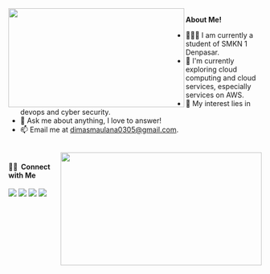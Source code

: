 
<img align="left" width=350px height=197px src="https://4.bp.blogspot.com/-G62v5yEBEFw/Wkh2kTr1t0I/AAAAAAAAChw/hIhhuFghCPcQ5rQ0sV_9CWWJ8dQT5sLUACLcBGAs/s400/TypingonComputer.gif" style="max-width: 100%;">

**About Me!**
- 👨🏽‍💻 I am currently a student of SMKN 1 Denpasar.
- 🌱 I'm currently exploring cloud computing and cloud services, especially services on AWS.
- 🤔 My interest lies in devops and cyber security.
- 💬 Ask me about anything, I love to answer!
- 📫 Email me at [dimasmaulana0305@gmail.com](mailto:dimasmaulana0305@gmail.com).
<br>
<img align="right" width=400px height=225px src="https://github-readme-streak-stats.herokuapp.com/?user=dimasma0305#version3"/>

#### 🤝🏻 &nbsp;Connect with Me
<p align="left">
<a href="https://www.linkedin.com/in/dimas-maulana-990329223/"><img src="https://img.shields.io/badge/-Dimas%20Maulana-0077B5?style=flat&logo=Linkedin&logoColor=white"/></a>
<a href="mailto:dimasmaulana0305@gmail.com"><img src="https://img.shields.io/badge/-dimasmaulana0305@gmail.com-D14836?style=flat&logo=Gmail&logoColor=white"/></a>
<a href="https://web.facebook.com/dimas.ma.id"><img src="https://img.shields.io/badge/-@dimas.ma.id-1877F2?style=flat&logo=Facebook&logoColor=white"/></a>
<a href="https://www.youtube.com/channel/UC0tYXNv_oocoMoy5NIARG0A/videos"><img src="https://img.shields.io/youtube/channel/subscribers/UC0tYXNv_oocoMoy5NIARG0A?label=DimasWiki&style=social">
</p>
